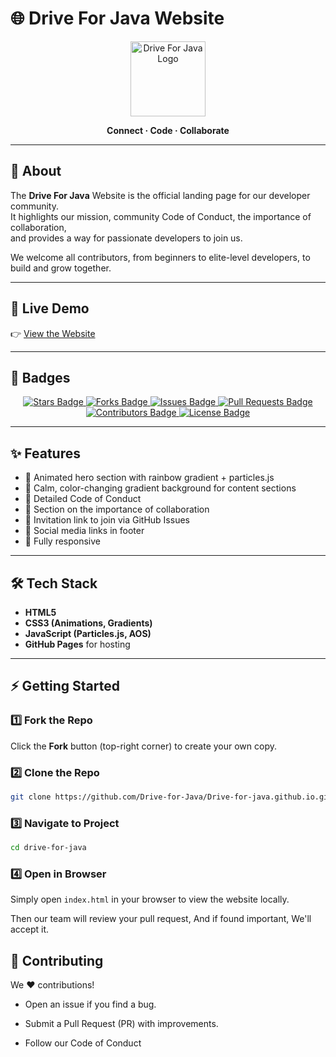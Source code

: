 # 🌐 Drive For Java Website

<p align="center">
  <img src="https://github.com/Drive-for-Java.png" width="120" alt="Drive For Java Logo" />
</p>

<p align="center">
  <b>Connect · Code · Collaborate</b>
</p>

---

## 🚀 About

The **Drive For Java** Website is the official landing page for our developer community.  
It highlights our mission, community Code of Conduct, the importance of collaboration,  
and provides a way for passionate developers to join us.  

We welcome all contributors, from beginners to elite-level developers, to build and grow together.  

---

## 🔗 Live Demo

👉 [View the Website](https://Drive-for-Java.github.io/)  

---

## 📛 Badges

<p align="center">
  <a href="https://github.com/Drive-for-Java/Drive-for-java.github.io/stargazers">
    <img src="https://img.shields.io/github/stars/Drive-for-Java/Drive-for-java.github.io?color=gold&style=for-the-badge" alt="Stars Badge"/>
  </a>
  <a href="https://github.com/Drive-for-Java/Drive-for-java.github.io/network/members">
    <img src="https://img.shields.io/github/forks/Drive-for-Java/Drive-for-java.github.io?color=blue&style=for-the-badge" alt="Forks Badge"/>
  </a>
  <a href="https://github.com/Drive-for-Java/Drive-for-java.github.io/issues">
    <img src="https://img.shields.io/github/issues/Drive-for-Java/Drive-for-java.github.io?color=red&style=for-the-badge" alt="Issues Badge"/>
  </a>
  <a href="https://github.com/Drive-for-Java/Drive-for-java.github.io/pulls">
    <img src="https://img.shields.io/github/issues-pr/Drive-for-Java/Drive-for-java.github.io?color=green&style=for-the-badge" alt="Pull Requests Badge"/>
  </a>
  <a href="https://github.com/Drive-for-Java/Drive-for-java.github.io/graphs/contributors">
    <img src="https://img.shields.io/github/contributors/Drive-for-Java/Drive-for-java.github.io?color=purple&style=for-the-badge" alt="Contributors Badge"/>
  </a>
  <a href="https://github.com/Drive-for-Java/Drive-for-java.github.io/LICENSE">
    <img src="https://img.shields.io/github/license/Drive-for-Java/Drive-for-java.github.io?color=yellow&style=for-the-badge" alt="License Badge"/>
  </a>
</p>

---

## ✨ Features

- 🎨 Animated hero section with rainbow gradient + particles.js  
- 🌈 Calm, color-changing gradient background for content sections  
- 📜 Detailed Code of Conduct  
- 🤝 Section on the importance of collaboration  
- 📝 Invitation link to join via GitHub Issues  
- 🔗 Social media links in footer  
- 📱 Fully responsive  

---

## 🛠️ Tech Stack

- **HTML5**  
- **CSS3 (Animations, Gradients)**  
- **JavaScript (Particles.js, AOS)**  
- **GitHub Pages** for hosting  

---

## ⚡ Getting Started

### 1️⃣ Fork the Repo
Click the **Fork** button (top-right corner) to create your own copy.

### 2️⃣ Clone the Repo
```bash
git clone https://github.com/Drive-for-Java/Drive-for-java.github.io.git
```
### 3️⃣ Navigate to Project
```bash
cd drive-for-java
```
### 4️⃣ Open in Browser

Simply open `index.html` in your browser to view the website locally.

Then our team will review your pull request, And if found important, We'll accept it.

## 🤝 Contributing

We ❤️ contributions!

- Open an issue
 if you find a bug.

- Submit a Pull Request (PR) with improvements.

- Follow our Code of Conduct
